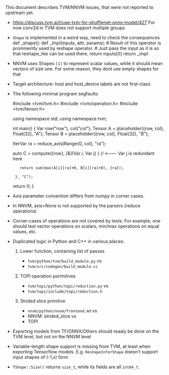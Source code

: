 This document describes TVM/NNVM issues, that were not reported to upstream yet.


 * https://discuss.tvm.ai/t/use-tvm-for-shufflenet-onnx-model/427
   For now conv2d in TVM does not support multiple groups

 * `Shape` is implemented in a weird way, need to check the consequences
     def _shape():
         def _impl(inputs, attr, params):
             # Result of this operator is prominently used by reshape operator.
             # Just pass the input as it is so that reshape_like can be used there.
             return inputs[0]
         return _impl

 * NNVM uses Shapes `[1]` to represent scalar values, while it should mean
   vectors of size one. For some reason, they dont use empty shapes for that

 * Target architecture: host and host\_device labels are not first-class

 * The following minimal program segfaults:

    #include <tvm/tvm.h>
    #include <tvm/operation.h>
    #include <tvm/tensor.h>

    using namespace std;
    using namespace tvm;

    int main()
    {
      Var row("row"), col("col");
      Tensor A = placeholder({row, col}, Float(32), "A");
      Tensor B = placeholder({row, col}, Float(32), "B");

      IterVar ra = reduce_axis(Range{0, col}, "ra");

      auto C = compute({row}, [&](Var i, Var j) {  // <--- Var j is redundant here

          return sum(max(A[i][ra]+0, B[i][ra]+0), {ra});

        }, "C");

      return 0;
    }

 * Axis parameter convention differs from numpy in corner cases.

 * In NNVM, axis=None is not supported by the parsers (reduce operations)

 * Corner-cases of operations are not covered by tests. For example, one
   should test vector operations on scalars, min/max operations on equal
   values, etc.

 * Duplicated logic in Python and C++ in various places:

    1. Lower function, containing list of passes

       - `tvm/python/tvm/build_module.py` vs
       - `tvm/src/codegen/build_module.cc`

    2. TOPI operation porimitives

       - `tvm/topi/python/topi/reduction.py` vs
       - `tvm/topi/include/topi/reduction.h`

    3. Strided slice primitive
       - `nnvm/python/nnvm/frontend.md` vs
       - NNVM: strided_slice vs
       - TOPI

 * Exporting models from TF/ONNX/Others should reaaly be done on the TVM level,
   but not on the NNVM level

 * Variable-length shape support is missing from TVM, at least when exporting
   Tensorflow models. E.g. `ReshapeInferShape` doesn't support input shapes of
   (-1,x) form

 * `TShape::Size()` returns `size_t`, while its fields are all `int64_t`.




